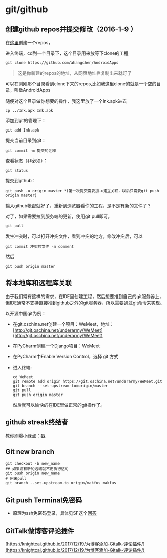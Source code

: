 # git/github

## 创建github repos并提交修改（2016-1-9 ）

在[这里](https://github.com/new)创建一个repos，

进入终端，cd到一个目录下，这个目录用来放等下clone的工程

```text
git clone https://github.com/ahangchen/AndroidApps
```

> 这是你新建的repos的地址，从网页地址栏复制出来就好了

可以在刚刚那个目录看到clone下来的repos,比如我这里clone的就是一个空的目录，叫做AndroidApps

随便对这个目录做你想要的操作，我这里放了一个Ink.apk进去

```text
cp ../Ink.apk Ink.apk
```

添加到git的管理下：

```text
git add Ink.apk
```

提交当前目录到git：

```text
git commit -m 提交的注释
```

查看状态（非必须）：

```text
git status
```

提交到github：

```text
git push -u origin master *(第一次提交需要加-u建立关联，以后只需要git push origin master)
```

输入github帐密就好了，重新到浏览器看你的工程，是不是有新的文件了？

对了，如果需要拉到服务端的更新，使用git pull即可。

```text
git pull
```

发生冲突时，可以打开冲突文件，看到冲突的地方，修改冲突后，可以

```text
git commit 冲突的文件 -m comment
```

然后

```text
git push origin master
```

## 将本地库和远程库关联

由于我们常有这样的需求，在IDE里创建工程，然后想要推到自己的git服务器上，但IDE通常不支持直接推到github之外的git服务器，所以需要通过git命令来实现。

以开源中国git为例：

* 在git.oschina.net创建一个项目：WeMeet，地址：[http://git.oschina.net/underarmy/WeMeet](http://git.oschina.net/underarmy/WeMeet)
* 在PyCharm创建一个Django项目：WeMeet
* 在PyCharm中Enable Version Control，选择 git 方式
* 进入终端:

  ```text
  cd WeMeet
  git remote add origin https://git.oschina.net/underarmy/WeMeet.git
  git branch --set-upstream-to=origin/master
  git pull
  git push origin master
  ```

  然后就可以愉快的在IDE里做正常的git操作了。

## github streak终结者

教你刷爆小绿点：[戳](green_blush.md)

## Git new branch

```text
git checkout -b new_name
## 如果没有新的远端就不用执行这句
git push origin new_name
# 用来pull
git branch --set-upstream-to origin/makfus makfus
```

## Git push Terminal免密码

* 原理为ssh免密码登录，具体见SF这个[回答](http://stackoverflow.com/questions/8588768/git-push-username-password-how-to-avoid)

## GitTalk做博客评论插件

[https://knightcai.github.io/2017/12/19/为博客添加-Gitalk-评论插件/](https://knightcai.github.io/2017/12/19/为博客添加-Gitalk-评论插件/)

